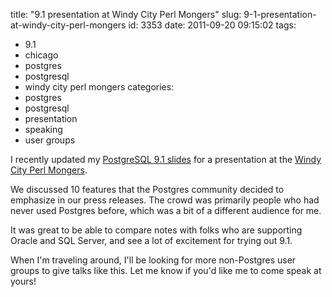 title: "9.1 presentation at Windy City Perl Mongers"
slug: 9-1-presentation-at-windy-city-perl-mongers
id: 3353
date: 2011-09-20 09:15:02
tags: 
- 9.1
- chicago
- postgres
- postgresql
- windy city perl mongers
categories: 
- postgres
- postgresql
- presentation
- speaking
- user groups

I recently updated my [PostgreSQL 9.1 slides](http://chesnok.com/u/4U) for a presentation at the [Windy City Perl Mongers](http://www.meetup.com/Windy-City-Perl-mongers-Meetup/events/31544172/).

We discussed 10 features that the Postgres community decided to emphasize in our press releases. The crowd was primarily people who had never used Postgres before, which was a bit of a different audience for me.

It was great to be able to compare notes with folks who are supporting Oracle and SQL Server, and see a lot of excitement for trying out 9.1.

When I'm traveling around, I'll be looking for more non-Postgres user groups to give talks like this. Let me know if you'd like me to come speak at yours!
